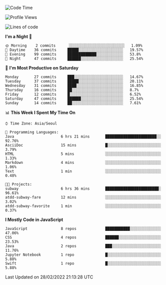 <!--START_SECTION:waka-->
![Code Time](http://img.shields.io/badge/Code%20Time-826%20hrs%2042%20mins-blue)

![Profile Views](http://img.shields.io/badge/Profile%20Views-0-blue)

![Lines of code](https://img.shields.io/badge/From%20Hello%20World%20I%27ve%20Written-54%20Thousand%20lines%20of%20code-blue)

**I'm a Night 🦉** 

```text
🌞 Morning    2 commits      ░░░░░░░░░░░░░░░░░░░░░░░░░   1.09% 
🌆 Daytime    36 commits     █████░░░░░░░░░░░░░░░░░░░░   19.57% 
🌃 Evening    99 commits     █████████████░░░░░░░░░░░░   53.8% 
🌙 Night      47 commits     ██████░░░░░░░░░░░░░░░░░░░   25.54%

```
📅 **I'm Most Productive on Saturday** 

```text
Monday       27 commits     ███░░░░░░░░░░░░░░░░░░░░░░   14.67% 
Tuesday      37 commits     █████░░░░░░░░░░░░░░░░░░░░   20.11% 
Wednesday    31 commits     ████░░░░░░░░░░░░░░░░░░░░░   16.85% 
Thursday     16 commits     ██░░░░░░░░░░░░░░░░░░░░░░░   8.7% 
Friday       12 commits     █░░░░░░░░░░░░░░░░░░░░░░░░   6.52% 
Saturday     47 commits     ██████░░░░░░░░░░░░░░░░░░░   25.54% 
Sunday       14 commits     ██░░░░░░░░░░░░░░░░░░░░░░░   7.61%

```


📊 **This Week I Spent My Time On** 

```text
⌚︎ Time Zone: Asia/Seoul

💬 Programming Languages: 
Java                     6 hrs 21 mins       ███████████████████████░░   92.76% 
AsciiDoc                 15 mins             █░░░░░░░░░░░░░░░░░░░░░░░░   3.79% 
HTML                     5 mins              ░░░░░░░░░░░░░░░░░░░░░░░░░   1.33% 
Markdown                 4 mins              ░░░░░░░░░░░░░░░░░░░░░░░░░   1.06% 
Text                     1 min               ░░░░░░░░░░░░░░░░░░░░░░░░░   0.48%

🐱‍💻 Projects: 
subway                   6 hrs 36 mins       ████████████████████████░   96.61% 
atdd-subway-fare         12 mins             ░░░░░░░░░░░░░░░░░░░░░░░░░   3.02% 
atdd-subway-favorite     1 min               ░░░░░░░░░░░░░░░░░░░░░░░░░   0.37%

```

**I Mostly Code in JavaScript** 

```text
JavaScript               8 repos             ███████████░░░░░░░░░░░░░░   47.06% 
CSS                      4 repos             ██████░░░░░░░░░░░░░░░░░░░   23.53% 
Java                     2 repos             ███░░░░░░░░░░░░░░░░░░░░░░   11.76% 
Jupyter Notebook         1 repo              █░░░░░░░░░░░░░░░░░░░░░░░░   5.88% 
Swift                    1 repo              █░░░░░░░░░░░░░░░░░░░░░░░░   5.88%

```



 Last Updated on 28/02/2022 21:13:28 UTC
<!--END_SECTION:waka-->
